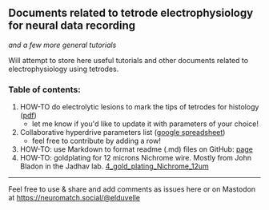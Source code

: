 ## Documents related to tetrode electrophysiology for neural data recording
*and a few more general tutorials*


Will attempt to store here useful tutorials and other documents related to electrophysiology using tetrodes. 

### Table of contents:
1. HOW-TO do electrolytic lesions to mark the tips of tetrodes for histology ([pdf](https://github.com/elduvelle/ephys_tutorials/blob/main/Tutorial%20for%20tetrode%20electrolytic%20lesions.pdf))
    - let me know if you'd like to update it with parameters of your choice!
2. Collaborative hyperdrive parameters list ([google spreadsheet](https://docs.google.com/spreadsheets/d/1_RQzEL3dPUSTLOz9AyFzJbuIaXmG7jZLt3z06Fllemc/edit#gid=0))
    - feel free to contribute by adding a row!
3. HOW-TO: use Markdown to format readme (.md) files on GitHub: [page](https://github.com/elduvelle/ephys_tutorials/blob/main/3_markdown_tutorial.md)
4. HOW-TO: goldplating for 12 microns Nichrome wire. Mostly from John Bladon in the Jadhav lab. [4_gold_plating_Nichrome_12um](https://github.com/elduvelle/ephys_tutorials/blob/main/4_gold_plating_Nichrome_12um.md)



-----------------
Feel free to use & share and add comments as issues here or on Mastodon at https://neuromatch.social/@elduvelle 

